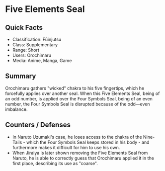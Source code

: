 # Five Elements Seal

## Quick Facts
- Classification: Fūinjutsu
- Class: Supplementary
- Range: Short
- Users: Orochimaru
- Media: Anime, Manga, Game

## Summary
Orochimaru gathers "wicked" chakra to his five fingertips, which he forcefully applies over another seal. When this Five Elements Seal, being of an odd number, is applied over the Four Symbols Seal, being of an even number, the Four Symbols Seal is disrupted because of the odd—even imbalance.

## Counters / Defenses
- In Naruto Uzumaki's case, he loses access to the chakra of the Nine-Tails - which the Four Symbols Seal keeps stored in his body - and furthermore makes it difficult for him to use his own.
- When Jiraiya is later shown removing the Five Elements Seal from Naruto, he is able to correctly guess that Orochimaru applied it in the first place, describing its use as "coarse".
